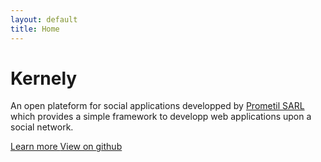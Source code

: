 ```yaml
---
layout: default
title: Home
---
```



 <div class="container">
<div class="hero-unit">
  <h1>Kernely</h1>
  <p>An open plateform for social applications developped by <a href="http://www.prometil.com">Prometil SARL </a>
    which provides a simple framework to developp web applications upon a social network.</p>
  <p>
    <a class="btn btn-primary btn-large" href="/documentation/">
      Learn more
    </a>
    <a class="btn btn-large" href="https://github.com/prometil/kernely">
      View on github
    </a>
  </p>
</div>
</div>